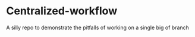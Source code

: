 # Centralized-workflow

A silly repo to demonstrate the pitfalls of working on a single big of branch
